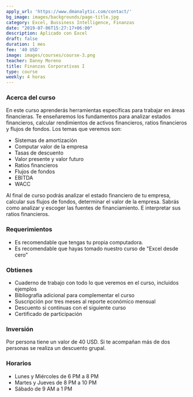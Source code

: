 ```yaml
---
apply_url: 'https://www.dmanalytic.com/contact/'
bg_image: images/backgrounds/page-title.jpg
category: Excel, Bussiness Intelligence, Finanzas
date: "2019-07-06T15:27:17+06:00"
description: Aplicado con Excel
draft: false
duration: 1 mes
fee: '40 USD'
image: images/courses/course-3.png
teacher: Danny Moreno
title: Finanzas Corporativas I
type: course
weekly: 4 horas
---
```



### Acerca del curso

En este curso aprenderás herramientas específicas para trabajar en áreas financieras. Te enseñaremos los fundamentos para analizar estados financieros, calcular rendimientos de activos financieros, ratios financieros y flujos de fondos. Los temas que veremos son:

- Sistemas de amortización
- Computar valor de la empresa
- Tasas de descuento
- Valor presente y valor futuro
- Ratios financieros
- Flujos de fondos
- EBITDA
- WACC

Al final de curso podrás analizar el estado financiero de tu empresa, calcular sus flujos de fondos, determinar el valor de la empresa. Sabrás como analizar y escoger las fuentes de financiamiento. E interpretar sus ratios financieros. </p>

### Requerimientos

* Es recomendable que tengas tu propia computadora.
* Es recomendable que hayas tomado nuestro curso de "Excel desde cero"

### Obtienes

* Cuaderno de trabajo con todo lo que veremos en el curso, incluidos ejemplos
* Bibliografía adicional para complementar el curso
* Suscripción por tres meses al reporte económico mensual
* Descuento si continuas con el siguiente curso
* Certificado de participación


### Inversión

Por persona tiene un valor de 40 USD. Si te acompañan más de dos personas se realiza un descuento grupal.

### Horarios

- Lunes y Miércoles de 6 PM a 8 PM
- Martes y Jueves de 8 PM a 10 PM
- Sábado de 9 AM a 1 PM
